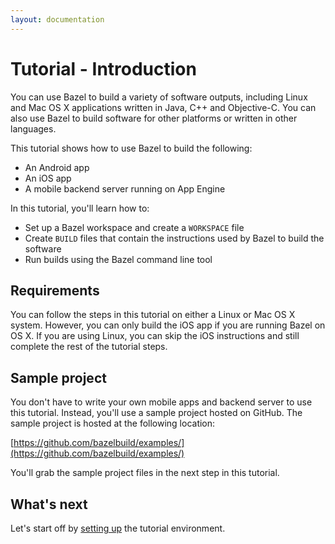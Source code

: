 ```yaml
---
layout: documentation
---
```


# Tutorial - Introduction

You can use Bazel to build a variety of software outputs, including
Linux and Mac OS X applications written in Java, C++ and Objective-C. You can
also use Bazel to build software for other platforms or written in other
languages.

This tutorial shows how to use Bazel to build the following:

*   An Android app
*   An iOS app
*   A mobile backend server running on App Engine

In this tutorial, you'll learn how to:

*   Set up a Bazel workspace and create a `WORKSPACE` file
*   Create `BUILD` files that contain the instructions used by Bazel to build
    the software
*   Run builds using the Bazel command line tool

## Requirements

You can follow the steps in this tutorial on either a Linux or Mac OS X system.
However, you can only build the iOS app if you are running Bazel on OS X. If
you are using Linux, you can skip the iOS instructions and still complete
the rest of the tutorial steps.

## Sample project

You don't have to write your own mobile apps and backend server to use this
tutorial. Instead, you'll use a sample project hosted on GitHub. The sample
project is hosted at the following location:

[https://github.com/bazelbuild/examples/](https://github.com/bazelbuild/examples/)

You'll grab the sample project files in the next step in this tutorial.

## What's next

Let's start off by [setting up](environment.html) the tutorial environment.
